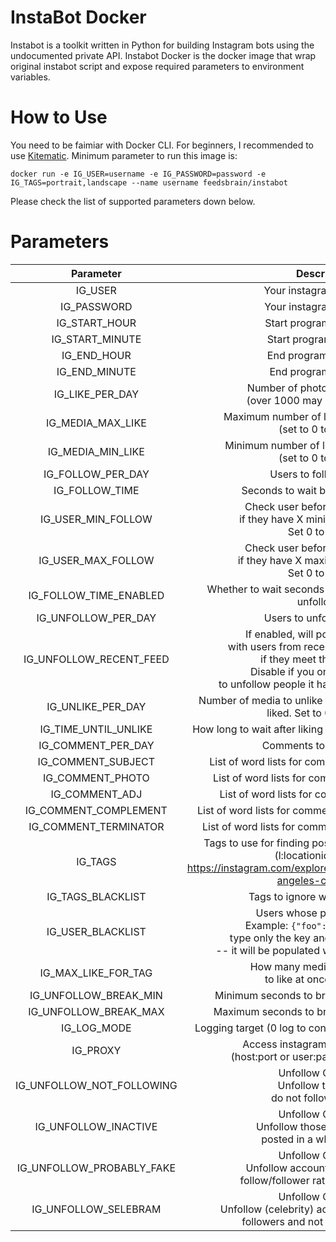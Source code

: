 # InstaBot Docker

Instabot is a toolkit written in Python for building Instagram bots using the undocumented private API. Instabot Docker is the docker image that wrap original instabot script and expose required parameters to environment variables.

# How to Use

You need to be faimiar with Docker CLI. For beginners, I recommended to use [Kitematic](https://kitematic.com/). Minimum parameter to run this image is:

`docker run -e IG_USER=username -e IG_PASSWORD=password -e IG_TAGS=portrait,landscape --name username feedsbrain/instabot`

Please check the list of supported parameters down below.

# Parameters
|         Parameter         |                                                                                               Description                                                                                                |     Default value     |
| :-----------------------: | :------------------------------------------------------------------------------------------------------------------------------------------------------------------------------------------------------: | :-------------------: |
|          IG_USER          |                                                                                         Your instagram username                                                                                          |                       |
|        IG_PASSWORD        |                                                                                         Your instagram password                                                                                          |                       |
|       IG_START_HOUR       |                                                                                        Start program at the hour                                                                                         |           0           |
|      IG_START_MINUTE      |                                                                                         Start program at the min                                                                                         |           0           |
|        IG_END_HOUR        |                                                                                         End program at the hour                                                                                          |          23           |
|       IG_END_MINUTE       |                                                                                          End program at the min                                                                                          |          59           |
|      IG_LIKE_PER_DAY      |                                                                  Number of photos to like per day<br/>(over 1000 may cause throttling)                                                                   |         1000          |
|     IG_MEDIA_MAX_LIKE     |                                                                   Maximum number of likes on photos to like<br/>(set to 0 to disable)                                                                    |           0           |
|     IG_MEDIA_MIN_LIKE     |                                                                   Minimum number of likes on photos to like<br/>(set to 0 to disable)                                                                    |           0           |
|     IG_FOLLOW_PER_DAY     |                                                                                         Users to follow per day                                                                                          |           0           |
|      IG_FOLLOW_TIME       |                                                                                    Seconds to wait before unfollowing                                                                                    |    18000 (5 hours)    |
|    IG_USER_MIN_FOLLOW     |                                                      Check user before following them<br/>if they have X minimum of followers.<br/>Set 0 to disable                                                      |           0           |
|    IG_USER_MAX_FOLLOW     |                                                      Check user before following them<br/>if they have X maximum of followers.<br/>Set 0 to disable                                                      |           0           |
|  IG_FOLLOW_TIME_ENABLED   |                                                                      Whether to wait seconds set in follow_time before unfollowing                                                                       |         True          |
|    IG_UNFOLLOW_PER_DAY    |                                                                                        Users to unfollow per day                                                                                         |           0           |
|  IG_UNFOLLOW_RECENT_FEED  | If enabled, will populate database<br/>with users from recent feed and unfollow<br/>if they meet the conditions.<br/>Disable if you only want the bot<br/>to unfollow people it has previously followed. |         True          |
|     IG_UNLIKE_PER_DAY     |                                                            Number of media to unlike that the bot has previously liked. Set to 0 to disable.                                                             |           0           |
|   IG_TIME_UNTIL_UNLIKE    |                                                                        How long to wait after liking media before unliking them.                                                                         |    259200 (3 days)    |
|    IG_COMMENT_PER_DAY     |                                                                                         Comments to post per day                                                                                         |           0           |
|    IG_COMMENT_SUBJECT     |                                                                            List of word lists for comment subject generation                                                                             |    ['this','your']    |
|     IG_COMMENT_PHOTO      |                                                                             List of word lists for comment photo generation                                                                              |  ['photo','picture']  |
|      IG_COMMENT_ADJ       |                                                                              List of word lists for comment adj generation                                                                               |   ['looks','feels']   |
|   IG_COMMENT_COMPLEMENT   |                                                                           List of word lists for comment complement generation                                                                           |   ['great','good']    |
|   IG_COMMENT_TERMINATOR   |                                                                           List of word lists for comment terminator generation                                                                           |   ['!','!!','!!!']    |
|          IG_TAGS          |                     Tags to use for finding posts by hasthag or location<br/>(l:locationid from e.g.<br/>https://instagram.com/explore/locations/212999109/los-angeles-california/)                      | ['cat','l:212999109'] |
|     IG_TAGS_BLACKLIST     |                                                                                     Tags to ignore when liking posts                                                                                     |          []           |
|     IG_USER_BLACKLIST     |                   Users whose posts to ignore.<br/>Example: `{"foo": "", "bar": ""}`<br/>type only the key and leave value empty<br/>-- it will be populated with userids on startup.                    |          {}           |
|    IG_MAX_LIKE_FOR_TAG    |                                                                      How many media of a given tag<br/>to like at once (out of 21)                                                                       |           5           |
|   IG_UNFOLLOW_BREAK_MIN   |                                                                                Minimum seconds to break between unfollows                                                                                |          15           |
|   IG_UNFOLLOW_BREAK_MAX   |                                                                                Maximum seconds to break between unfollows                                                                                |          30           |
|        IG_LOG_MODE        |                                                                       Logging target (0 log to console, 1 log to file, 2 no log.)                                                                        |           0           |
|         IG_PROXY          |                                                               Access instagram through a proxy.<br/>(host:port or user:password@host:port)                                                               |                       |
| IG_UNFOLLOW_NOT_FOLLOWING |                                                                  Unfollow Condition:<br/>Unfollow those who<br/>do not follow you back                                                                   |         True          |
|   IG_UNFOLLOW_INACTIVE    |                                                           Unfollow Condition:<br/>Unfollow those who have not<br/>posted in a while (inactive)                                                           |         True          |
| IG_UNFOLLOW_PROBABLY_FAKE |                                                     Unfollow Condition:<br/>Unfollow accounts which skewed<br/>follow/follower ratio (probably fake)                                                     |         True          |
|   IG_UNFOLLOW_SELEBRAM    |                                                Unfollow Condition:<br/>Unfollow (celebrity) accounts with too many<br/>followers and not enough following                                                |         False         |